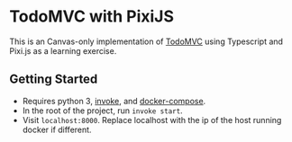 # TodoMVC with PixiJS

This is an Canvas-only implementation of [TodoMVC][] using Typescript and Pixi.js as a learning exercise.

## Getting Started

- Requires python 3, [invoke][], and [docker-compose][].
- In the root of the project, run `invoke start`.
- Visit `localhost:8000`. Replace localhost with the ip of the host running docker if different.


[TodoMVC]: https://github.com/tastejs/todomvc
[invoke]: http://www.pyinvoke.org/
[docker-compose]: https://docs.docker.com/compose/overview/
